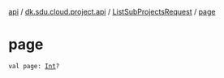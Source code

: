 [api](../../index.md) / [dk.sdu.cloud.project.api](../index.md) / [ListSubProjectsRequest](index.md) / [page](./page.md)

# page

`val page: `[`Int`](https://kotlinlang.org/api/latest/jvm/stdlib/kotlin/-int/index.html)`?`